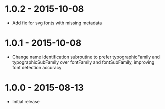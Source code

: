# 1.0.2 - 2015-10-08
- Add fix for svg fonts with missing metadata

# 1.0.1 - 2015-10-08
- Change name identification subroutine to prefer typographicFamily and
	typographicSubFamily over fontFamily and fontSubFamily, improving font
	detection accuracy


# 1.0.0 - 2015-08-13
- Initial release

